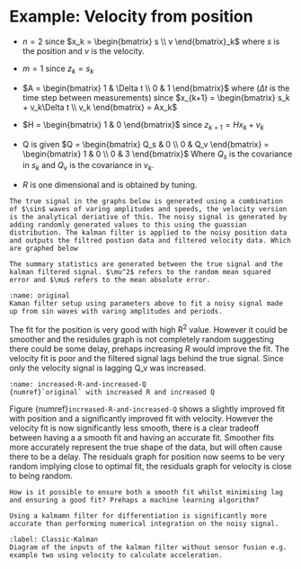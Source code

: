 # Example: Velocity from position
- $n = 2$ since $x_k = \begin{bmatrix}
s \\
v
\end{bmatrix}_k$ where $s$ is the position and $v$ is the velocity.
- $m = 1$ since $z_k = s_k$

- $A = 
\begin{bmatrix}
1 & \Delta t \\
0 & 1
\end{bmatrix}$ where ($\Delta t$ is the time step between measurements) since $x_{k+1} = \begin{bmatrix}
s_k + v_k\Delta t \\ v_k 
\end{bmatrix} = Ax_k$
- $H = \begin{bmatrix}
1 &
0
\end{bmatrix}$ since $z_{k+1} = Hx_k + v_k$
- Q is given $Q = \begin{bmatrix}
Q_s & 0 \\
0 & Q_v
\end{bmatrix} = \begin{bmatrix}
1 & 0 \\
0 & 3
\end{bmatrix}$ Where $Q_s$ is the covariance in $s_k$ and $Q_v$ is the covariance in $v_k$.
- $R$ is one dimensional and is obtained by tuning.
```{important}
The true signal in the graphs below is generated using a combination of $\sin$ waves of varing amplitudes and speeds, the velocity version is the analytical deriative of this. The noisy signal is generated by adding randomly generated values to this using the guassian distribution. The kalman filter is applied to the noisy position data and outputs the filtred postion data and filtered velocity data. Which are graphed below
```
```{Note}
The summary statistics are generated between the true signal and the kalman filtered signal. $\mu^2$ refers to the random mean squared error and $\mu$ refers to the mean absolute error.
```
```{figure} image-23.png
:name: original
Kaman filter setup using parameters above to fit a noisy signal made up from sin waves with varing amplitudes and periods.
```
The fit for the position is very good with high R$^2$ value. However it could be smoother and the residules graph is not completely random suggesting there could be some delay, prehaps increasing $R$ would improve the fit. The velocity fit is poor and the filtered signal lags behind the true signal. Since only the velocity signal is lagging Q_v was increased.

```{figure} image-24.png
:name: increased-R-and-increased-Q
{numref}`original` with increased R and increased Q
```

Figure {numref}`increased-R-and-increased-Q` shows a slightly improved fit with position and a significantly improved fit with velocity. However the velocity fit is now significantly less smooth, there is a clear tradeoff between having a a smooth fit and having an accurate fit. Smoother fits more accurately represent the true shape of the data, but will often cause there to be a delay. The residuals graph for position now seems to be very random implying close to optimal fit, the residuals graph for velocity is close to being random.

```{admonition} Question
How is it possible to ensure both a smooth fit whilst minimising lag and ensuring a good fit? Prehaps a machine learning algorithm?
```

```{note}
Using a kalmamn filter for differentiation is significantly more accurate than performing numerical integration on the noisy signal. 
```

```{figure} image-27.png
:label: Classic-Kalman
Diagram of the inputs of the kalman filter without sensor fusion e.g. example two using velocity to calculate acceleration.
```